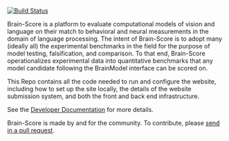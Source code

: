 [![Build Status](https://app.travis-ci.com/brain-score/brain-score.web.svg?token=vqt7d2yhhpLGwHsiTZvT&branch=master)](https://app.travis-ci.com/brain-score/brain-score.web)

Brain-Score is a platform to evaluate computational models of vision and language on their match to behavioral and 
neural measurements in the domain of language processing. The intent of Brain-Score is to adopt many (ideally all) 
the experimental benchmarks in the field for the purpose of model testing, falsification, and comparison. To that end, 
Brain-Score operationalizes experimental data into quantitative benchmarks that any model candidate following the 
BrainModel interface can be scored on.

This Repo contains all the code needed to run and configure the website, including how to set up the site locally, the 
details of the website submission system, and both the front and back end infrastructure.

See the [Developer Documentation](https://brain-scoreweb.readthedocs.io) for more details.

Brain-Score is made by and for the community. To contribute, please [send in a pull request](https://github.com/brain-score/brain-score.web/pulls).
